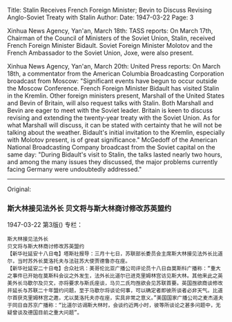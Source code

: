 Title: Stalin Receives French Foreign Minister; Bevin to Discuss Revising Anglo-Soviet Treaty with Stalin
Author:
Date: 1947-03-22
Page: 3

Xinhua News Agency, Yan'an, March 18th: TASS reports: On March 17th, Chairman of the Council of Ministers of the Soviet Union, Stalin, received French Foreign Minister Bidault. Soviet Foreign Minister Molotov and the French Ambassador to the Soviet Union, Joxe, were also present.

Xinhua News Agency, Yan'an, March 20th: United Press reports: On March 18th, a commentator from the American Columbia Broadcasting Corporation broadcast from Moscow: "Significant events have begun to occur outside the Moscow Conference. French Foreign Minister Bidault has visited Stalin in the Kremlin. Other foreign ministers present, Marshall of the United States and Bevin of Britain, will also request talks with Stalin. Both Marshall and Bevin are eager to meet with the Soviet leader. Britain is keen to discuss revising and extending the twenty-year treaty with the Soviet Union. As for what Marshall will discuss, it can be stated with certainty that he will not be talking about the weather. Bidault's initial invitation to the Kremlin, especially with Molotov present, is of great significance." McGedoff of the American National Broadcasting Company broadcast from the Soviet capital on the same day: "During Bidault's visit to Stalin, the talks lasted nearly two hours, and among the many issues they discussed, the major problems currently facing Germany were undoubtedly addressed."



<hr /> 

Original: 


### 斯大林接见法外长  贝文将与斯大林商讨修改苏英盟约

1947-03-22
第3版()
专栏：

    斯大林接见法外长
    贝文将与斯大林商讨修改苏英盟约
    【新华社延安十八日电】塔斯社报导：三月十七日，苏联部长委员会主席斯大林接见法外长比道尔，当时苏外长莫洛托夫与法驻苏大使贾德鲁亦在座。
    【新华社延安二十日电】合众社讯：美哥伦比亚广播公司评论员十八日自莫斯科广播称：“重大之事件已开始在莫斯科会议之外发生，法外长比道尔已进克里姆林宫访见斯大林。其他来此之英美外长马歇尔及贝文，亦将要求与斯氏座谈，马贝二氏均亟欲会见苏联首要。英国亟欲商谈修改并延长与苏联二十年盟约问题，至于马歇尔将谈论何事，可以确定者即彼所谈者必非天气。比道尔首获克里姆林宫之邀，尤以莫洛托夫亦在座，实具非常之意义。”美国国家广播公司之麦杰道夫于同日自苏京广播称：“比道尔访谒斯大林时，会谈约近两小时，彼等所谈论之甚多问题中，无疑曾谈及德国目前之重大问题”。
